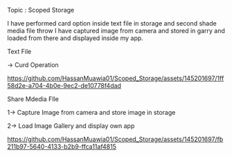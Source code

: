 Topic : Scoped Storage

I have performed card option inside text file in storage and second shade media file throw I have captured image from camera and stored in garry and loaded from there and displayed inside my app.

Text File 

-> Curd Operation
    

https://github.com/HassanMuawia01/Scoped_Storage/assets/145201697/1ff58d2e-a704-4b0e-9ec2-de10778f4dad

Share Mdedia FIle 

1-> Capture Image from camera and store image in storage

2-> Load Image Gallery and display own app



https://github.com/HassanMuawia01/Scoped_Storage/assets/145201697/fb211b97-5640-4133-b2b9-ffca11af4815



